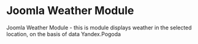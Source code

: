 Joomla Weather Module
===========

Joomla Weather Module - this is module displays weather in the selected location, on the basis of data Yandex.Pogoda